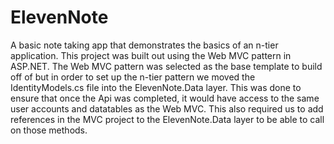 # ElevenNote
A basic note taking app that demonstrates the basics of an n-tier application. This project was built out using the Web MVC pattern in ASP.NET. The Web MVC pattern was selected as the base template to build off of but in order to set up the n-tier pattern we moved the IdentityModels.cs file into the ElevenNote.Data layer. This was done to ensure that once the Api was completed, it would have access to the same user accounts and datatables as the Web MVC. This also required us to add references in the MVC project to the ElevenNote.Data layer to be able to call on those methods. 

